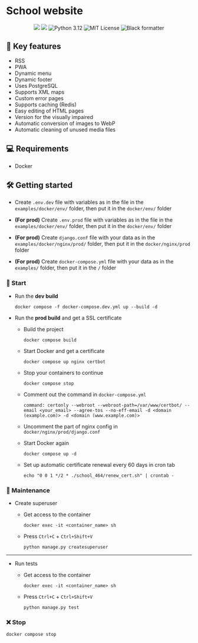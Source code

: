 # School website

<p align="center">
  <img src="https://github.com/j3rrryy/school_464/actions/workflows/main.yml/badge.svg">
  <a href="https://codecov.io/gh/j3rrryy/school_464" style="text-decoration: none">
    <img src="https://codecov.io/gh/j3rrryy/school_464/graph/badge.svg?token=5SP4EMB1B3"/>
  </a>
  <a href="https://www.python.org/downloads/release/python-3120/" style="text-decoration: none">
    <img src="https://img.shields.io/badge/Python-3.12-FFD64E.svg" alt="Python 3.12">
  </a>
  <a href="https://github.com/j3rrryy/school_464/blob/main/LICENSE" style="text-decoration: none">
    <img src="https://img.shields.io/badge/License-MIT-blue.svg" alt="MIT License">
  </a>
  <a href="https://github.com/psf/black" style="text-decoration: none">
    <img src="https://img.shields.io/badge/code%20style-black-000000.svg" alt="Black formatter">
  </a>
</p>

## :book: Key features

- RSS
- PWA
- Dynamic menu
- Dynamic footer
- Uses PostgreSQL
- Supports XML maps
- Custom error pages
- Supports caching (Redis)
- Easy editing of HTML pages
- Version for the visually impaired
- Automatic conversion of images to WebP
- Automatic cleaning of unused media files

## :computer: Requirements

- Docker

## :hammer_and_wrench: Getting started

- Create `.env.dev` file with variables as in the file in the `examples/docker/env/` folder, then put it in the `docker/env/` folder

- **(For prod)** Create `.env.prod` file with variables as in the file in the `examples/docker/env/` folder, then put it in the `docker/env/` folder

- **(For prod)** Create `django.conf` file with your data as in the `examples/docker/nginx/prod/` folder, then put it in the `docker/nginx/prod` folder

- **(For prod)** Create `docker-compose.yml` file with your data as in the `examples/` folder, then put it in the `/` folder

### :rocket: Start

- Run the **dev build**

  ```shell
  docker compose -f docker-compose.dev.yml up --build -d
  ```

- Run the **prod build** and get a SSL certificate

  - Build the project

    ```shell
    docker compose build
    ```

  - Start Docker and get a certificate

    ```shell
    docker compose up nginx certbot
    ```

  - Stop your containers to continue

    ```shell
    docker compose stop
    ```

  - Comment out the command in `docker-compose.yml`

    ```shell
    command: certonly --webroot --webroot-path=/var/www/certbot/ --email <your_email> --agree-tos --no-eff-email -d <domain (example.com)> -d <domain (www.example.com)>
    ```

  - Uncomment the part of nginx config in `docker/nginx/prod/django.conf`

  - Start Docker again

    ```shell
    docker compose up -d
    ```

  - Set up automatic certificate renewal every 60 days in cron tab

     ```shell
    echo "0 0 1 */2 * ./school_464/renew_cert.sh" | crontab -
    ```

### :construction_worker: Maintenance

- Create superuser

  - Get access to the container

     ```shell
    docker exec -it <container_name> sh
    ```

  - Press `Ctrl+C` + `Ctrl+Shift+V`

    ```shell
    python manage.py createsuperuser
    ```

---

- Run tests

  - Get access to the container

     ```shell
    docker exec -it <container_name> sh
    ```

  - Press `Ctrl+C` + `Ctrl+Shift+V`

    ```shell
    python manage.py test
    ```

### :x: Stop

```shell
docker compose stop
```

